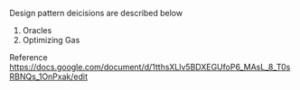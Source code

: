 Design pattern deicisions are described below

1. Oracles
2. Optimizing Gas

Reference
https://docs.google.com/document/d/1tthsXLlv5BDXEGUfoP6_MAsL_8_T0sRBNQs_1OnPxak/edit